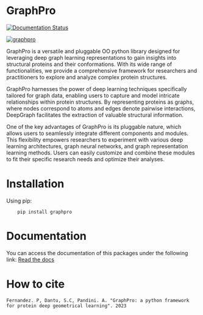 # GraphPro
[![Documentation Status](https://readthedocs.org/projects/graphpro/badge/?version=latest)](https://graphpro.readthedocs.io/en/latest/?badge=latest)

[![graphpro](https://github.com/pegerto/graphpro/actions/workflows/python-app.yml/badge.svg)](https://github.com/pegerto/graphpro/actions/workflows/python-app.yml)

GraphPro is a versatile and pluggable OO python library designed for leveraging deep graph learning representations to gain insights into structural proteins and their conformations. With its wide range of functionalities, we provide a comprehensive framework for researchers and practitioners to explore and analyze complex protein structures.

GraphPro harnesses the power of deep learning techniques specifically tailored for graph data, enabling users to capture and model intricate relationships within protein structures. By representing proteins as graphs, where nodes correspond to atoms and edges denote pairwise interactions, DeepGraph facilitates the extraction of valuable structural information.

One of the key advantages of GraphPro is its pluggable nature, which allows users to seamlessly integrate different components and modules. This flexibility empowers researchers to experiment with various deep learning architectures, graph neural networks, and graph representation learning methods. Users can easily customize and combine these modules to fit their specific research needs and optimize their analyses.


# Installation

Using pip:

```
    pip install graphpro
```

# Documentation

You can access the documentation of this packages under the following link: [Read the docs](https://graphpro.readthedocs.io)

# How to cite 

```
Fernandez. P, Dantu, S.C, Pandini. A. "GraphPro: a python framework for protein deep geometrical learning". 2023
```
